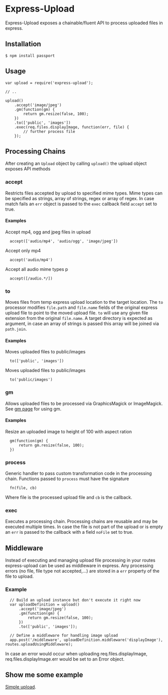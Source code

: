 # Express-Upload
Express-Upload exposes a chainable/fluent API to process uploaded files in express.

## Installation

    $ npm install passport
    
## Usage

    var upload = require('express-upload');
    
    // ..
    
    upload()
        .accept('image/jpeg')
        .gm(function(gm) {
            return gm.resize(false, 100);
        })
        .to(['public', 'images'])
        .exec(req.files.displayImage, function(err, file) {
            // further process file
        });

## Processing Chains

After creating an `Upload` object by calling `upload()` the upload object exposes API methods

### accept
Restricts files accepted by upload to specified mime types. Mime types can be specified as strings, array of strings, 
regex or array of regex. In case match fails an `err` object is passed to the `exec` callback field `accept` set to true.

#### Examples

Accept mp4, ogg and jpeg files in upload

      accept(['audio/mp4', 'audio/ogg', 'image/jpeg'])

Accept only mp4

      accept('audio/mp4')

Accept all audio mime types p

      accept([/audio.*/])

### to
Moves files from temp express upload location to the target location. The `to` processor modifies `file.path` and `file.name`
fields of the original express upload file to point to the moved upload file. `to` will use any given file extension from 
the original `file.name`. A target directory is expected as argument, in case an array of strings is passed this array will be
joined via `path.join`.

#### Examples

Moves uploaded files to public/images

      to(['public', 'images'])
      
Moves uploaded files to public/images

      to('public/images')
      
### gm
Allows uploaded files to be processed via GraphicsMagick or ImageMagick. See [gm page](http://aheckmann.github.com/gm/) for
using gm.

#### Examples

Resize an uploaded image to height of 100 with aspect ration

      gm(function(gm) {
          return gm.resize(false, 100);
      })

### process
Generic handler to pass custom transformation code in the processing chain. Functions passed to `process` must have the 
signature

      fn(file, cb)
      
Where file is the processed upload file and `cb` is the callback.

### exec
Executes a processing chain. Processing chains are reusable and may be executed multiple times. In case the file is not
part of the upload or is empty an `err` is passed to the callback with a field `noFile` set to true.


## Middleware
Instead of executing and managing upload file processing in your routes express-upload can be used as middleware in express.
Any processing errors (no file, file type not accepted,...) are stored in a `err` property of the file to upload.

### Example

      // Build an upload instance but don't execute it right now
      var uploadDefinition = upload()
          .accept('image/jpeg')
          .gm(function(gm) {
              return gm.resize(false, 100);
          })
          .to(['public', 'images']);
      
      // Define a middleware for handling image upload
      app.post('/middleware', uploadDefinition.middleware('displayImage'), routes.uploadUsingMiddleware);

In case an error would occur when uploading req.files.displayImage, req.files.displayImage.err would be set to an Error
object.

## Show me some example
[Simple upload](examples/uploads).
